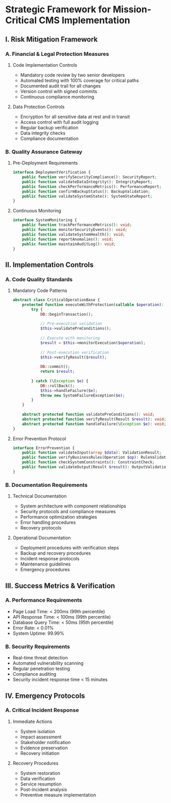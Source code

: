 # Strategic Framework for Mission-Critical CMS Implementation

## I. Risk Mitigation Framework

### A. Financial & Legal Protection Measures
1. Code Implementation Controls
   - Mandatory code review by two senior developers
   - Automated testing with 100% coverage for critical paths
   - Documented audit trail for all changes
   - Version control with signed commits
   - Continuous compliance monitoring

2. Data Protection Controls
   - Encryption for all sensitive data at rest and in transit
   - Access control with full audit logging
   - Regular backup verification
   - Data integrity checks
   - Compliance documentation

### B. Quality Assurance Gateway
1. Pre-Deployment Requirements
   ```php
   interface DeploymentVerification {
       public function verifySecurityCompliance(): SecurityReport;
       public function validateDataIntegrity(): IntegrityReport;
       public function checkPerformanceMetrics(): PerformanceReport;
       public function confirmBackupStatus(): BackupValidation;
       public function validateSystemState(): SystemStateReport;
   }
   ```

2. Continuous Monitoring
   ```php
   interface SystemMonitoring {
       public function trackPerformanceMetrics(): void;
       public function monitorSecurityEvents(): void;
       public function validateSystemHealth(): void;
       public function reportAnomalies(): void;
       public function maintainAuditLog(): void;
   }
   ```

## II. Implementation Controls

### A. Code Quality Standards
1. Mandatory Code Patterns
   ```php
   abstract class CriticalOperationBase {
       protected function executeWithProtection(callable $operation): Result {
           try {
               DB::beginTransaction();
               
               // Pre-execution validation
               $this->validatePreConditions();
               
               // Execute with monitoring
               $result = $this->monitorExecution($operation);
               
               // Post-execution verification
               $this->verifyResult($result);
               
               DB::commit();
               return $result;
               
           } catch (\Exception $e) {
               DB::rollBack();
               $this->handleFailure($e);
               throw new SystemFailureException($e);
           }
       }
       
       abstract protected function validatePreConditions(): void;
       abstract protected function verifyResult(Result $result): void;
       abstract protected function handleFailure(\Exception $e): void;
   }
   ```

2. Error Prevention Protocol
   ```php
   interface ErrorPrevention {
       public function validateInput(array $data): ValidationResult;
       public function verifyBusinessRules(Operation $op): RuleValidation;
       public function checkSystemConstraints(): ConstraintCheck;
       public function validateOutput(Result $result): OutputValidation;
   }
   ```

### B. Documentation Requirements
1. Technical Documentation
   - System architecture with component relationships
   - Security protocols and compliance measures
   - Performance optimization strategies
   - Error handling procedures
   - Recovery protocols

2. Operational Documentation
   - Deployment procedures with verification steps
   - Backup and recovery procedures
   - Incident response protocols
   - Maintenance guidelines
   - Emergency procedures

## III. Success Metrics & Verification

### A. Performance Requirements
- Page Load Time: < 200ms (99th percentile)
- API Response Time: < 100ms (99th percentile)
- Database Query Time: < 50ms (95th percentile)
- Error Rate: < 0.01%
- System Uptime: 99.99%

### B. Security Requirements
- Real-time threat detection
- Automated vulnerability scanning
- Regular penetration testing
- Compliance auditing
- Security incident response time < 15 minutes

## IV. Emergency Protocols

### A. Critical Incident Response
1. Immediate Actions
   - System isolation
   - Impact assessment
   - Stakeholder notification
   - Evidence preservation
   - Recovery initiation

2. Recovery Procedures
   - System restoration
   - Data verification
   - Service resumption
   - Post-incident analysis
   - Preventive measure implementation
